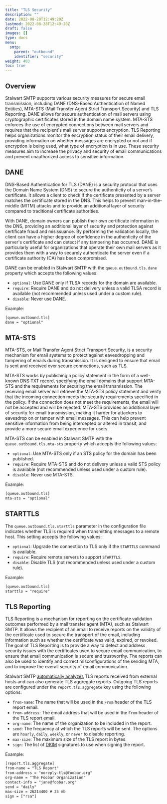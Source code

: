 ```yaml
---
title: "TLS Security"
description: ""
date: 2022-08-28T12:49:20Z
lastmod: 2022-08-28T12:49:20Z
draft: false
images: []
type: docs
menu:
  smtp:
    parent: "outbound"
    identifier: "security"
weight: 403
toc: true
---
```


## Overview

Stalwart SMTP supports various security measures for secure email transmission, including DANE (DNS-Based Authentication of Named Entities), MTA-STS (Mail Transfer Agent Strict Transport Security) and TLS Reporting. DANE allows for secure authentication of mail servers using cryptographic certificates stored in the domain name system. MTA-STS enforces the use of encrypted connections between mail servers and requires that the recipient's mail server supports encryption. TLS Reporting helps organizations monitor the encryption status of their email delivery, providing information on whether messages are encrypted or not and if encryption is being used, what type of encryption is in use. These security measures aim to increase the privacy and security of email communications and prevent unauthorized access to sensitive information.

## DANE

DNS-Based Authentication for TLS (DANE) is a security protocol that uses the Domain Name System (DNS) to secure the authenticity of a server’s certificate. It allows a client to check if the certificate presented by a server matches the certificate stored in the DNS. This helps to prevent man-in-the-middle (MITM) attacks and to provide an additional layer of security compared to traditional certificate authorities.

With DANE, domain owners can publish their own certificate information in the DNS, providing an additional layer of security and protection against certificate fraud and misissuance. By performing the validation locally, the client can have a higher degree of confidence in the authenticity of the server's certificate and can detect if any tampering has occurred. DANE is particularly useful for organizations that operate their own mail servers as it provides them with a way to securely authenticate the server even if a certificate authority (CA) has been compromised.

DANE can be enabled in Stalwart SMTP with the `queue.outbound.tls.dane` property which accepts the following values:

- `optional`: Use DANE only if TLSA records for the domain are available.
- `require`: Require DANE and do not delivery unless a valid TLSA record is available (not recommended unless used under a custom rule).
- `disable`: Never use DANE.

Example:

```txt
[queue.outbound.tls]
dane = "optional"
```

## MTA-STS

MTA-STS, or Mail Transfer Agent Strict Transport Security, is a security mechanism for email systems to protect against eavesdropping and tampering of emails during transmission. It is designed to ensure that email is sent and received over secure connections, such as TLS.

MTA-STS works by publishing a policy statement in the form of a well-known DNS TXT record, specifying the email domains that support MTA-STS and the requirements for securing the email transmission. The receiving email server will retrieve the MTA-STS policy statement and verify that the incoming connection meets the security requirements specified in the policy. If the connection does not meet the requirements, the email will not be accepted and will be rejected. MTA-STS provides an additional layer of security for email transmission, making it harder for attackers to eavesdrop on or tamper with email messages. This can help prevent sensitive information from being intercepted or altered in transit, and provide a more secure email experience for users.

MTA-STS can be enabled in Stalwart SMTP with the `queue.outbound.tls.mta-sts` property which accepts the following values:

- `optional`: Use MTA-STS only if an STS policy for the domain has been published.
- `require`: Require MTA-STS and do not delivery unless a valid STS policy is available (not recommended unless used under a custom rule).
- `disable`: Never use MTA-STS.

Example:

```txt
[queue.outbound.tls]
mta-sts = "optional"
```

## STARTTLS

The `queue.outbound.tls.starttls` parameter in the configuration file indicates whether TLS is required when transmitting messages to a remote host. This setting accepts the following values:

- `optional`: Upgrade the connection to TLS only if the `STARTTLS` command is available.
- `require`: Require remote servers to support `STARTTLS`.
- `disable`: Disable TLS (not recommended unless used under a custom rule).

Example:

```txt
[queue.outbound.tls]
starttls = "require"
```

## TLS Reporting

TLS Reporting is a mechanism for reporting on the certificate validation outcomes performed by a mail transfer agent (MTA), such as Stalwart SMTP. It allows the recipient of an email to receive reports on the validity of the certificate used to secure the transport of the email, including information such as whether the certificate was valid, expired, or revoked. The goal of TLS Reporting is to provide a way to detect and address security issues with the certificates used to secure email communication, to ensure that email communication is secure and trustworthy. The reports can also be used to identify and correct misconfigurations of the sending MTA, and to improve the overall security of email communication.

Stalwart SMTP [automatically analyzes](/smtp/auth/reports) TLS reports received from external hosts and can also generate TLS aggregate reports. Outgoing TLS reports are configured under the `report.tls.aggregate` key using the following options:

- `from-name`: The name that will be used in the `From` header of the TLS report email.
- `from-address`: The email address that will be used in the `From` header of the TLS report email.
- `org-name`: The name of the organization to be included in the report.
- `send`: The frequency at which the TLS reports will be sent. The options are `hourly`, `daily`, `weekly`, or `never` to disable reporting.
- `max-size`: The maximum size of the TLS report in bytes.
- `sign`: The list of [DKIM](/smtp/auth/dkim) signatures to use when signing the report. 

Example:

```txt
[report.tls.aggregate]
from-name = "TLS Report"
from-address = "noreply-tls@foobar.org"
org-name = "The Foobar Organization"
contact-info = "jane@foobar.org"
send = "daily"
max-size = 26214400 # 25 mb
sign = ["rsa"]
```

